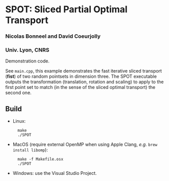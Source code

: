 # SPOT: Sliced Partial Optimal Transport

 ### Nicolas Bonneel and David Coeurjolly
 ### Univ. Lyon, CNRS

Demonstration code.

See `main.cpp`, this example demonstrates the fast iterative sliced transport (**fist**) of
two random pointsets in dimension three. The SPOT executable outputs the transformation
(translation, rotation and scaling) to apply to the first point set to match (in the sense of the sliced optimal transport) the second one.

## Build

* Linux:

        make  
        ./SPOT

* MacOS (require external OpenMP when using Apple Clang, *e.g.* `brew install libomp`):

        make -f Makefile.osx
        ./SPOT

* Windows: use the Visual Studio Project.
